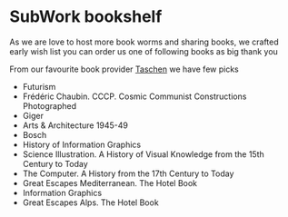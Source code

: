 # SubWork bookshelf

As we are love to host more book worms and sharing books, we crafted early wish list you can order us one of following books as big thank you

From our favourite book provider [Taschen](https://www.taschen.com) we have few picks
- Futurism
- Frédéric Chaubin. CCCP. Cosmic Communist Constructions Photographed
- Giger
- Arts & Architecture 1945-49
- Bosch
- History of Information Graphics
- Science Illustration. A History of Visual Knowledge from the 15th Century to Today
- The Computer. A History from the 17th Century to Today
- Great Escapes Mediterranean. The Hotel Book
- Information Graphics
- Great Escapes Alps. The Hotel Book
